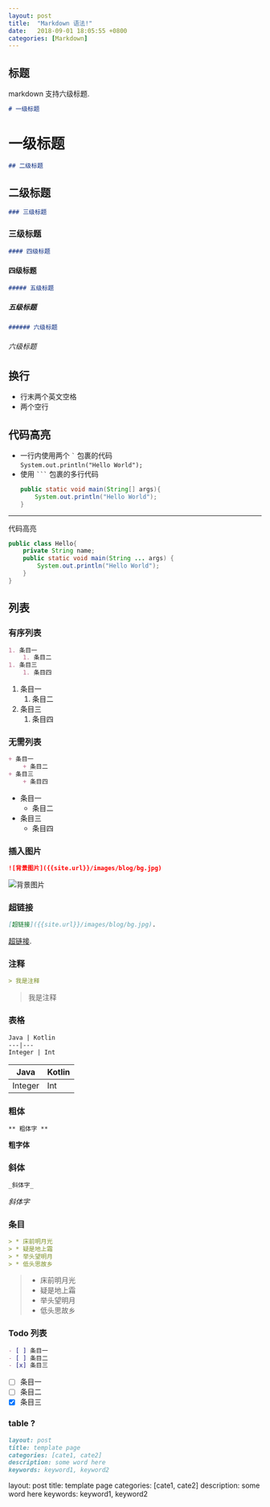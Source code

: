 ```yaml
---
layout: post
title:  "Markdown 语法!"
date:   2018-09-01 18:05:55 +0800
categories: [Markdown]
---
```


## 标题
markdown 支持六级标题.
```markdown
# 一级标题
```
# 一级标题
```markdown
## 二级标题
```
## 二级标题
```markdown
### 三级标题
```
### 三级标题
```markdown
#### 四级标题
```
#### 四级标题
```markdown
##### 五级标题
```
##### 五级标题
```markdown
###### 六级标题
```
###### 六级标题

## 换行
+ 行末两个英文空格
+ 两个空行

## 代码高亮

+ 一行内使用两个 `` ` `` 包裹的代码  
    `System.out.println("Hello World");`
+ 使用 `` ``` `` 包裹的多行代码
    ```java
    public static void main(String[] args){
        System.out.println("Hello World");
    }
    ```

---
代码高亮  
```java
public class Hello{
    private String name;
    public static void main(String ... args) {
        System.out.println("Hello World");
    }
}
```

## 列表
### 有序列表

```markdown
1. 条目一
    1. 条目二
1. 条目三
    1. 条目四
```

1. 条目一
    1. 条目二
1. 条目三
    1. 条目四
### 无需列表

```markdown
+ 条目一
    + 条目二
+ 条目三
    + 条目四  
```

+ 条目一
    + 条目二
+ 条目三
    + 条目四

### 插入图片
```markdown
![背景图片]({{site.url}}/images/blog/bg.jpg)
```

![背景图片]({{site.url}}/images/blog/bg.jpg)  

### 超链接
```markdown
[超链接]({{site.url}}/images/blog/bg.jpg). 
```  

[超链接]({{site.url}}/images/blog/bg.jpg).   

### 注释

```markdown
> 我是注释
```

> 我是注释

### 表格

```markdown
Java | Kotlin
---|---
Integer | Int

```

Java | Kotlin
---|---
Integer | Int

### 粗体

```markdown
** 粗体字 **
```

**粗字体**

### 斜体
```markdown
_斜体字_
```

_斜体字_

### 条目

```markdown
> * 床前明月光
> * 疑是地上霜
> * 举头望明月
> * 低头思故乡
```

> * 床前明月光
> * 疑是地上霜
> * 举头望明月
> * 低头思故乡

### Todo 列表

```markdown
- [ ] 条目一
- [ ] 条目二
- [x] 条目三
```

- [ ] 条目一
- [ ] 条目二
- [x] 条目三

### table ?

```markdown
layout: post
title: template page
categories: [cate1, cate2]
description: some word here
keywords: keyword1, keyword2
```

layout: post
title: template page
categories: [cate1, cate2]
description: some word here
keywords: keyword1, keyword2
